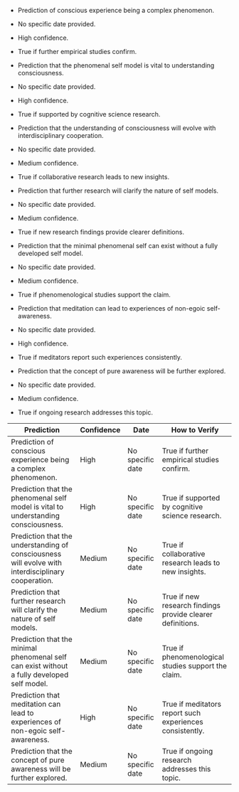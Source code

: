 - Prediction of conscious experience being a complex phenomenon.
- No specific date provided.
- High confidence.
- True if further empirical studies confirm.

- Prediction that the phenomenal self model is vital to understanding consciousness.
- No specific date provided.
- High confidence.
- True if supported by cognitive science research.

- Prediction that the understanding of consciousness will evolve with interdisciplinary cooperation.
- No specific date provided.
- Medium confidence.
- True if collaborative research leads to new insights.

- Prediction that further research will clarify the nature of self models.
- No specific date provided.
- Medium confidence.
- True if new research findings provide clearer definitions.

- Prediction that the minimal phenomenal self can exist without a fully developed self model.
- No specific date provided.
- Medium confidence.
- True if phenomenological studies support the claim.

- Prediction that meditation can lead to experiences of non-egoic self-awareness.
- No specific date provided.
- High confidence.
- True if meditators report such experiences consistently.

- Prediction that the concept of pure awareness will be further explored.
- No specific date provided.
- Medium confidence.
- True if ongoing research addresses this topic.

| Prediction                                                                                  | Confidence | Date            | How to Verify                                                            |
|--------------------------------------------------------------------------------------------|------------|-----------------|-------------------------------------------------------------------------|
| Prediction of conscious experience being a complex phenomenon.                             | High       | No specific date| True if further empirical studies confirm.                               |
| Prediction that the phenomenal self model is vital to understanding consciousness.         | High       | No specific date| True if supported by cognitive science research.                        |
| Prediction that the understanding of consciousness will evolve with interdisciplinary cooperation.| Medium     | No specific date| True if collaborative research leads to new insights.                  |
| Prediction that further research will clarify the nature of self models.                  | Medium     | No specific date| True if new research findings provide clearer definitions.              |
| Prediction that the minimal phenomenal self can exist without a fully developed self model.| Medium     | No specific date| True if phenomenological studies support the claim.                     |
| Prediction that meditation can lead to experiences of non-egoic self-awareness.           | High       | No specific date| True if meditators report such experiences consistently.                |
| Prediction that the concept of pure awareness will be further explored.                   | Medium     | No specific date| True if ongoing research addresses this topic.                          |
